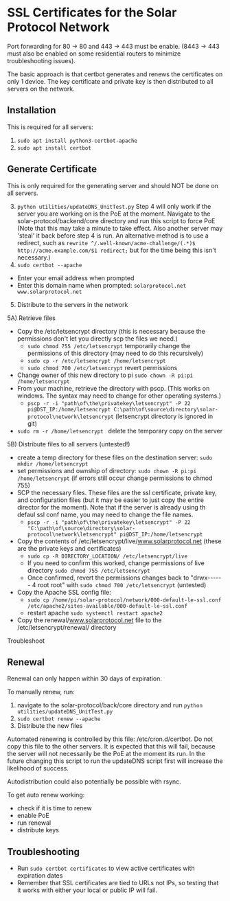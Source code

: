 # SSL Certificates for the Solar Protocol Network

Port forwarding for 80 -> 80 and 443 -> 443 must be enable. (8443 -> 443 must also be enabled on some residential routers to minimize troubleshooting issues).

The basic approach is that certbot generates and renews the certificates on only 1 device. The key certificate and private key is then distributed to all servers on the network.

## Installation
This is required for all servers:
1) `sudo apt install python3-certbot-apache`
2) `sudo apt install certbot`

## Generate Certificate

This is only required for the generating server and should NOT be done on all servers.

3) `python utilities/updateDNS_UnitTest.py` Step 4 will only work if the server you are working on is the PoE at the moment. Navigate to the solar-protocol/backend/core directory and run this script to force PoE (Note that this may take a minute to take effect. Also another server may 'steal' it back before step 4 is run. An alternative method is to use a redirect, such as `rewrite ^/.well-known/acme-challenge/(.*)$ http://acme.example.com/$1 redirect;` but for the time being this isn't necessary.)
4) `sudo certbot --apache`
* Enter your email address when prompted
* Enter this domain name when prompted: `solarprotocol.net www.solarprotocol.net`

5) Distribute to the servers in the network

5A) Retrieve files
* Copy the /etc/letsencrypt directory (this is necessary because the permissions don't let you directly scp the files we need.)
	* `sudo chmod 755 /etc/letsencrypt` temporarily change the permissions of this directory (may need to do this recursively)
	* `sudo cp -r /etc/letsencrypt /home/letsencrypt`
	* `sudo chmod 700 /etc/letsencrypt` revert permissions 
* Change owner of this new directory to pi `sudo chown -R pi:pi /home/letsencrypt`
* From your machine, retrieve the directory with pscp. (This works on windows. The syntax may need to change for other operating systems.)
	* `pscp -r -i "path\of\the\privatekey\letsencrypt" -P 22 pi@DST_IP:/home/letsencrypt C:\path\of\source\directory\solar-protocol\network\letsencrypt` (letsencrypt directory is ignored in git) 
* `sudo rm -r /home/letsencrypt ` delete the temporary copy on the server

5B) Distribute files to all servers (untested!)
* create a temp directory for these files on the destination server: `sudo mkdir /home/letsencrypt`
* set permissions and ownship of directory: `sudo chown -R pi:pi /home/letsencrypt` (if errors still occur change permissions to chmod 755)
* SCP the necessary files. These files are the ssl certificate, private key, and configuration files (but it may be easier to just copy the entire director for the moment). Note that if the server is already using th defaul ssl conf name, you may need to change the file names.
	* `pscp -r -i "path\of\the\privatekey\letsencrypt" -P 22 "C:\path\of\source\directory\solar-protocol\network\letsencrypt" pi@DST_IP:/home/letsencrypt`
* Copy the contents of /etc/letsencrypt/live/www.solarprotocol.net (these are the private keys and certificates)
	* `sudo cp -R DIRECTORY_LOCATION/ /etc/letsencrypt/live`
	* If you need to confirm this worked, change permissions of live directory `sudo chmod 755 /etc/letsencrypt`
	* Once confirmed, revert the permissions changes back to "drwx------ 4 root root" with `sudo chmod 700 /etc/letsencrypt` (untested)
* Copy the Apache SSL config file:
	* `sudo cp /home/pi/solar-protocol/network/000-default-le-ssl.conf /etc/apache2/sites-available/000-default-le-ssl.conf`
	* restart apache `sudo systemctl restart apache2`
* Copy the renewal/www.solarprotocol.net file to the /etc/letsencrypt/renewal/ directory

Troubleshoot

## Renewal
Renewal can only happen within 30 days of expiration.

To manually renew, run:
1) navigate to the solar-protocol/back/core directory and run `python utilities/updateDNS_UnitTest.py`
2) `sudo certbot renew --apache` 
3) Distribute the new files

Automated renewing is controlled by this file: /etc/cron.d/certbot. Do not copy this file to the other servers. It is expected that this will fail, because the server will not necessarily be the PoE at the moment its run. In the future changing this script to run the updateDNS script first will increase the likelihood of success.

Autodistribution could also potentially be possible with rsync.

To get auto renew working:
* check if it is time to renew
* enable PoE
* run renewal
* distribute keys

## Troubleshooting

* Run `sudo certbot certificates` to view active certificates with expiration dates
* Remember that SSL certificates are tied to URLs not IPs, so testing that it works with either your local or public IP will fail.